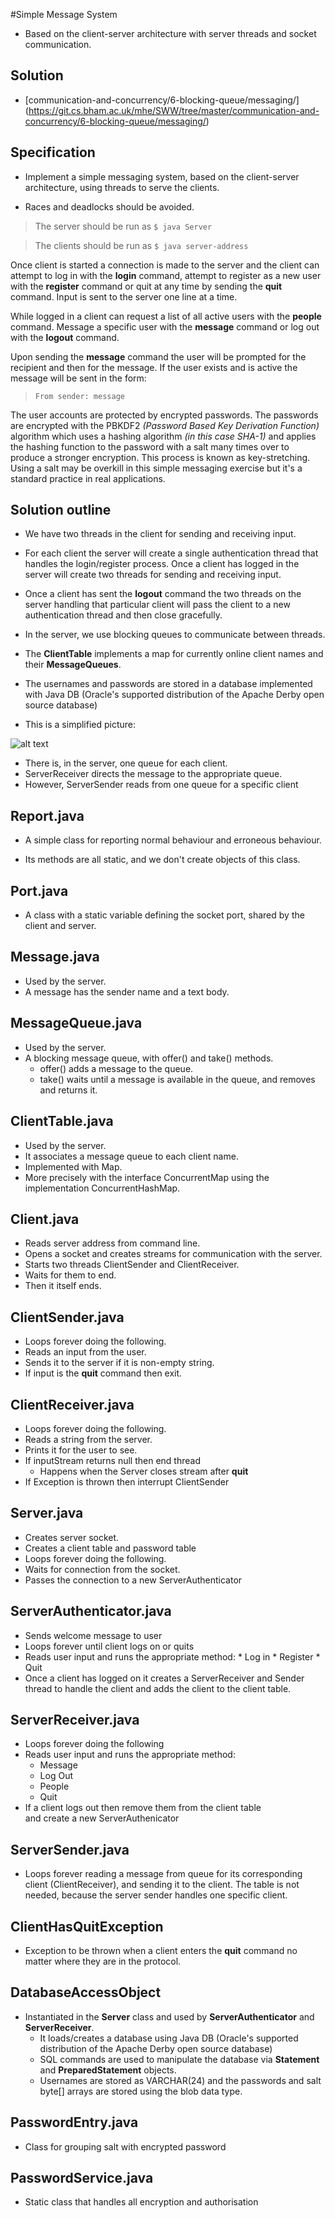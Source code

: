 #Simple Message System

  * Based on the client-server architecture with server threads and socket communication.

## Solution

  * [communication-and-concurrency/6-blocking-queue/messaging/]
    (https://git.cs.bham.ac.uk/mhe/SWW/tree/master/communication-and-concurrency/6-blocking-queue/messaging/)

## Specification

  * Implement a simple messaging system, based on the client-server architecture, using threads to serve the clients.

  * Races and deadlocks should be avoided.

>The server should be run as  `$ java Server`

>The clients should be run as  `$ java server-address`

Once client is started a connection is made to the server and the client can attempt to log in with the **login** command, attempt to register as a new user with the **register** command or quit at any time by sending the **quit** command. Input is sent to the server one line at a time.

While logged in a client can request a list of all active users with the **people** command. Message a specific user with the **message** command or log out with the **logout** command.

Upon sending the **message** command the user will be prompted for the recipient and then for the message. If the user exists and is active the message will be sent in the form:
>	`From sender: message`

The user accounts are protected by encrypted passwords. The passwords are encrypted with the PBKDF2 *(Password Based Key Derivation Function)* algorithm which uses a hashing algorithm *(in this case SHA-1)* and applies the hashing function to the password with a salt many times over to produce a stronger encryption. This process is known as key-stretching. Using a salt may be overkill in this simple messaging exercise but it's a standard practice in real applications.


## Solution outline
  * We have two threads in the client for sending and receiving input.
  * For each client the server will create a single authentication thread that handles the login/register process. Once a client has logged in the server will create two threads for sending and receiving input.

  * Once a client has sent the **logout** command the two threads on the server handling that particular client will pass the client to a new authentication thread and then close gracefully.

  * In the server, we use blocking queues to communicate between threads.

  * The **ClientTable** implements a map for currently online client names and their **MessageQueues**.

  * The usernames and passwords are stored in a database implemented with Java DB (Oracle's supported distribution of the       Apache Derby open source database)

  * This is a simplified picture:


![alt text](../picture.jpg "Application Diagram")
 

  * There is, in the server, one queue for each client.
  * ServerReceiver directs the message to the appropriate queue.
  * However, ServerSender reads from one queue for a specific client

## Report.java

   * A simple class for reporting normal behaviour and erroneous behaviour.

   * Its methods are all static, and we don't create objects of this class.

## Port.java

   * A class with a static variable defining the socket port, shared by the client and server.
  
## Message.java

   * Used by the server.
   * A message has the sender name and a text body.

## MessageQueue.java

* Used by the server.
* A blocking message queue, with offer() and take() methods.
   * offer() adds a message to the queue.
   * take() waits until a message is available in the queue, and removes and returns it.

## ClientTable.java
   * Used by the server.
   * It associates a message queue to each client name.
   * Implemented with Map.
   * More precisely with the interface ConcurrentMap using the implementation ConcurrentHashMap.

## Client.java

   * Reads server address from command line.
   * Opens a socket and creates streams for communication with the server.
   * Starts two threads ClientSender and ClientReceiver.
   * Waits for them to end.
   * Then it itself ends.

## ClientSender.java

   * Loops forever doing the following.
   * Reads an input from the user.
   * Sends it to the server if it is non-empty string.
   * If input is the **quit** command then exit.

## ClientReceiver.java

* Loops forever doing the following.
* Reads a string from the server.
* Prints it for the user to see.
* If inputStream returns null then end thread
  * Happens when the Server closes stream after **quit**
* If Exception is thrown then interrupt ClientSender

## Server.java

   * Creates server socket.
   * Creates a client table and password table
   * Loops forever doing the following.
   * Waits for connection from the socket.
   * Passes the connection to a new ServerAuthenticator

## ServerAuthenticator.java

   * Sends welcome message to user
   * Loops forever until client logs on or quits
   * Reads user input and runs the appropriate method:
   	* Log in
   	* Register
   	* Quit
   * Once a client has logged on it creates a ServerReceiver
      and Sender thread to handle the client and adds the client to the client table.
    
## ServerReceiver.java
* Loops forever doing the following
* Reads user input and runs the appropriate method:
  * Message
  * Log Out
  * People
  * Quit
* If a client logs out then remove them from the client table  
and create a new ServerAuthenicator

## ServerSender.java

   * Loops forever reading a message from queue for its corresponding client (ClientReceiver), and sending it to the client. The table is not needed, because the server sender handles one specific client.
     
## ClientHasQuitException

   * Exception to be thrown when a client enters the **quit** command no matter where they are in the protocol.

## DatabaseAccessObject
* Instantiated in the **Server** class and used by **ServerAuthenticator** and **ServerReceiver**.
   * It loads/creates a database using Java DB (Oracle's supported distribution of the Apache Derby open source database)
   * SQL commands are used to manipulate the database via **Statement** and **PreparedStatement** objects.
   * Usernames are stored as VARCHAR(24) and the passwords and salt byte[] arrays are stored using the blob data type.

## PasswordEntry.java
* Class for grouping salt with encrypted password
## PasswordService.java
* Static class that handles all encryption and authorisation 
